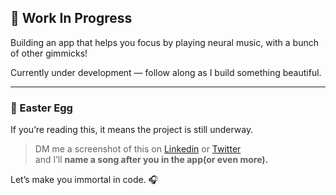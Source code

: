 ## 🎵 Work In Progress

Building an app that helps you focus by playing neural music, with a bunch of other gimmicks!

Currently under development — follow along as I build something beautiful.

---

### 🔐 Easter Egg

 If you’re reading this, it means the project is still underway.  
  
> DM me a screenshot of this on [Linkedin](https://www.linkedin.com/in/anant-singhal-linkdn/) or [Twitter](https://x.com/singhal_an82006)  
> and I’ll **name a song after you in the app(or even more).**  
  
Let’s make you immortal in code. 🎧
